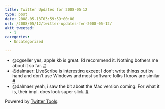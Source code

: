 ```yaml
---
title: Twitter Updates for 2008-05-12
type: post
date: 2008-05-13T03:59:59+00:00
url: /2008/05/12/twitter-updates-for-2008-05-12/
aktt_tweeted:
  - 1
categories:
  - Uncategorized

---
```

<ul class="aktt_tweet_digest">
  <li>
    @cgseller yes, apple kb is great. I&#8217;d recommend it. Nothing bothers me about it so far. <a href="http://twitter.com/dangoor/statuses/809356562">#</a>
  </li>
  <li>
    @dalmaer: LiveScribe is interesting except I don&#8217;t write things out by hand and don&#8217;t use Windows and most software folks I know are similar <a href="http://twitter.com/dangoor/statuses/809512173">#</a>
  </li>
  <li>
    @dalmaer yeah, i saw the bit about the Mac version coming. For what it is, their impl. does look super slick. <a href="http://twitter.com/dangoor/statuses/809514682">#</a>
  </li>
</ul>

<p class="aktt_credit">
  Powered by <a href="http://alexking.org/projects/wordpress">Twitter Tools</a>.
</p>